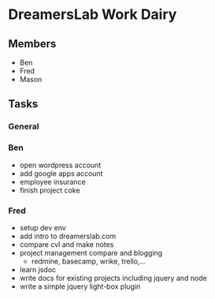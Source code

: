 # DreamersLab Work Dairy

## Members
- Ben
- Fred
- Mason



## Tasks

### General

### Ben
- open wordpress account
- add google apps account
- employee insurance
- finish project coke

### Fred
- setup dev env
- add intro to dreamerslab.com
- compare cvl and make notes
- project management compare and blogging
  - redmine, basecamp, wrike, trello,...
- learn jsdoc
- write docs for existing projects including jquery and node
- write a simple jquery light-box plugin